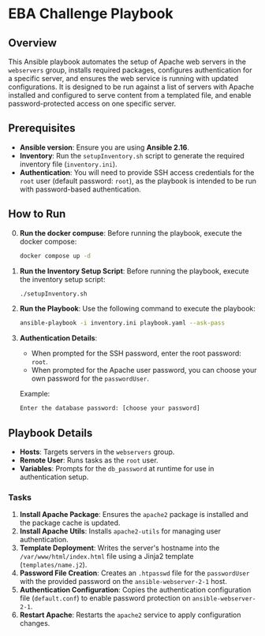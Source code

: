 
# EBA Challenge Playbook

## Overview
This Ansible playbook automates the setup of Apache web servers in the `webservers` group, installs required packages, configures authentication for a specific server, and ensures the web service is running with updated configurations. It is designed to be run against a list of servers with Apache installed and configured to serve content from a templated file, and enable password-protected access on one specific server.

## Prerequisites
- **Ansible version**: Ensure you are using **Ansible 2.16**.
- **Inventory**: Run the `setupInventory.sh` script to generate the required inventory file (`inventory.ini`).
- **Authentication**: You will need to provide SSH access credentials for the `root` user (default password: `root`), as the playbook is intended to be run with password-based authentication.

## How to Run

0. **Run the docker compuse**:
   Before running the playbook, execute the docker compose:
   ```bash
   docker compose up -d
   ```

1. **Run the Inventory Setup Script**:
   Before running the playbook, execute the inventory setup script:
   ```bash
   ./setupInventory.sh
   ```

2. **Run the Playbook**:
   Use the following command to execute the playbook:
   ```bash
   ansible-playbook -i inventory.ini playbook.yaml --ask-pass
   ```

3. **Authentication Details**:
   - When prompted for the SSH password, enter the root password: `root`.
   - When prompted for the Apache user password, you can choose your own password for the `passwordUser`.

   Example:
   ```bash
   Enter the database password: [choose your password]
   ```

## Playbook Details

- **Hosts**: Targets servers in the `webservers` group.
- **Remote User**: Runs tasks as the `root` user.
- **Variables**: Prompts for the `db_password` at runtime for use in authentication setup.

### Tasks
1. **Install Apache Package**: Ensures the `apache2` package is installed and the package cache is updated.
2. **Install Apache Utils**: Installs `apache2-utils` for managing user authentication.
3. **Template Deployment**: Writes the server's hostname into the `/var/www/html/index.html` file using a Jinja2 template (`templates/name.j2`).
4. **Password File Creation**: Creates an `.htpasswd` file for the `passwordUser` with the provided password on the `ansible-webserver-2-1` host.
5. **Authentication Configuration**: Copies the authentication configuration file (`default.conf`) to enable password protection on `ansible-webserver-2-1`.
6. **Restart Apache**: Restarts the `apache2` service to apply configuration changes.


